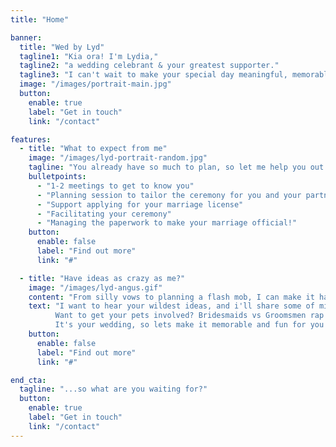 ```yaml
---
title: "Home"

banner:
  title: "Wed by Lyd"
  tagline1: "Kia ora! I'm Lydia,"
  tagline2: "a wedding celebrant & your greatest supporter."
  tagline3: "I can't wait to make your special day meaningful, memorable and tailored to you and your partner."
  image: "/images/portrait-main.jpg"
  button:
    enable: true
    label: "Get in touch"
    link: "/contact"

features:
  - title: "What to expect from me"
    image: "/images/lyd-portrait-random.jpg"
    tagline: "You already have so much to plan, so let me help you out."
    bulletpoints:
      - "1-2 meetings to get to know you"
      - "Planning session to tailor the ceremony for you and your partner"
      - "Support applying for your marriage license"
      - "Facilitating your ceremony"
      - "Managing the paperwork to make your marriage official!"
    button:
      enable: false
      label: "Find out more"
      link: "#"

  - title: "Have ideas as crazy as me?"
    image: "/images/lyd-angus.gif"
    content: "From silly vows to planning a flash mob, I can make it happen!"
    text: "I want to hear your wildest ideas, and i'll share some of mine.\n\n
          Want to get your pets involved? Bridesmaids vs Groomsmen rap battle? How about eloping on a tramp?\n\n
          It's your wedding, so lets make it memorable and fun for you and your guests. We don't need to bother with any of the boring bits, even if your father-in-law really demands it (blame me)."
    button:
      enable: false
      label: "Find out more"
      link: "#"

end_cta:
  tagline: "...so what are you waiting for?"
  button:
    enable: true
    label: "Get in touch"
    link: "/contact"
---
```


